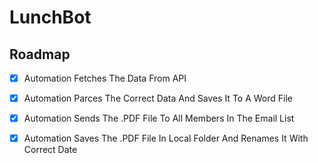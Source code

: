 # LunchBot

<!-- ROADMAP -->
## Roadmap

- [X] Automation Fetches The Data From API
- [X] Automation Parces The Correct Data And Saves It To A Word File
- [x] Automation Sends The .PDF File To All Members In The Email List
- [X] Automation Saves The .PDF File In Local Folder And Renames It With Correct Date





